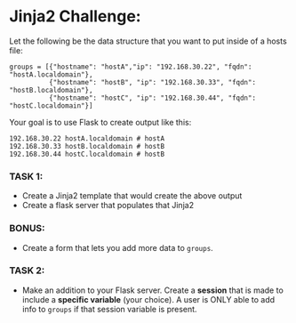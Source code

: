 # Jinja2 Challenge:

Let the following be the data structure that you want to put inside of a hosts file:

    groups = [{"hostname": "hostA","ip": "192.168.30.22", "fqdn": "hostA.localdomain"},
              {"hostname": "hostB", "ip": "192.168.30.33", "fqdn": "hostB.localdomain"},
              {"hostname": "hostC", "ip": "192.168.30.44", "fqdn": "hostC.localdomain"}]

Your goal is to use Flask to create output like this:

    192.168.30.22 hostA.localdomain # hostA
    192.168.30.33 hostB.localdomain # hostB
    192.168.30.44 hostC.localdomain # hostB

### TASK 1:
- Create a Jinja2 template that would create the above output
- Create a flask server that populates that Jinja2

### BONUS:
- Create a form that lets you add more data to `groups`.

### TASK 2:
- Make an addition to your Flask server. Create a **session** that is made to include a **specific variable** (your choice). A user is ONLY able to add info to `groups` if that session variable is present.

